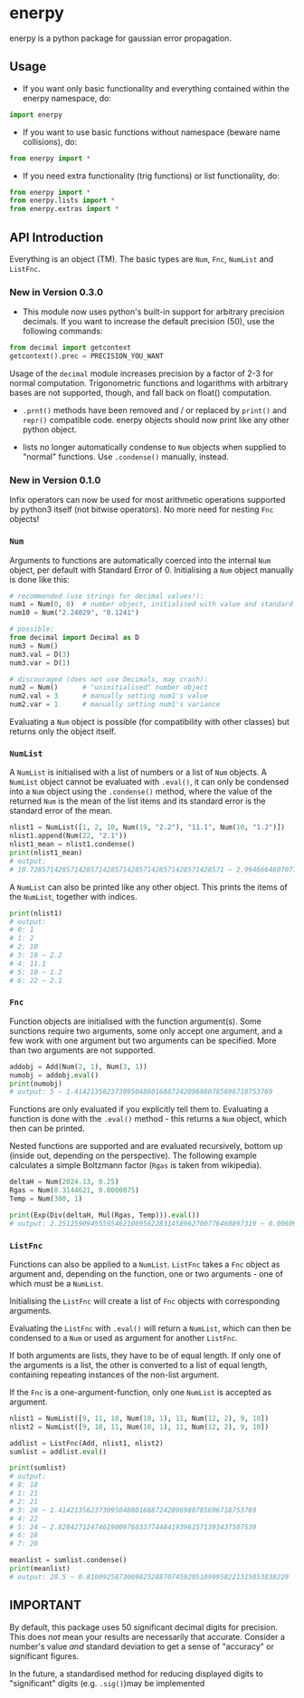 # enerpy

enerpy is a python package for gaussian error propagation.

## Usage

- If you want only basic functionality and everything contained within the enerpy namespace, do:

```python
import enerpy
```

- If you want to use basic functions without namespace (beware name collisions), do:

```python
from enerpy import *
```

- If you need extra functionality (trig functions) or list functionality, do:

```python
from enerpy import *
from enerpy.lists import *
from enerpy.extras import *
```

## API Introduction

Everything is an object (TM). The basic types are `Num`, `Fnc`, `NumList` and `ListFnc`.


### New in Version 0.3.0

- This module now uses python's built-in support for arbitrary precision decimals. If you want to increase the default precision (50), use the following commands:

```python
from decimal import getcontext
getcontext().prec = PRECISION_YOU_WANT
```

Usage of the ```decimal``` module increases precision by a factor of 2-3 for normal computation. Trigonometric functions and logarithms with arbitrary bases are not supported, though, and fall back on float() computation.

- ```.prnt()``` methods have been removed and / or replaced by ```print()``` and ```repr()``` compatible code. enerpy objects should now print like any other python object.

- lists no longer automatically condense to ```Num``` objects when supplied to "normal" functions. Use ```.condense()``` manually, instead.

### New in Version 0.1.0

Infix operators can now be used for most arithmetic operations supported by python3 itself (not bitwise operators). No more need for nesting `Fnc` objects!


### `Num`

Arguments to functions are automatically coerced into the internal `Num` object, per default with Standard Error of 0. Initialising a `Num` object manually is done like this:

```python
# recommended (use strings for decimal values!):
num1 = Num(0, 0)  # number object, initialised with value and standard error of 0
num10 = Num("2.24029", "0.1241")

# possible:
from decimal import Decimal as D
num3 = Num()
num3.val = D(3)
num3.var = D(1)

# discouraged (does not use Decimals, may crash):
num2 = Num()      # "uninitialised" number object
num2.val = 3      # manually setting num1's value
num2.var = 1      # manually setting num1's variance
```

Evaluating a `Num` object is possible (for compatibility with other classes) but returns only the object itself.

### `NumList`

A `NumList` is initialised with a list of numbers or a list of `Num` objects. A `NumList` object cannot be evaluated with `.eval()`, it can only be condensed into a `Num` object using the `.condense()` method, where the value of the returned `Num` is the mean of the list items and its standard error is the standard error of the mean.

```python
nlist1 = NumList([1, 2, 10, Num(19, "2.2"), "11.1", Num(10, "1.2")])
nlist1.append(Num(22, "2.1"))
nlist1_mean = nlist1.condense()
print(nlist1_mean)
# output:
# 10.728571428571428571428571428571428571428571428571 ~ 2.9946664607071609138395536178331842901498927566998
```

A `NumList` can also be printed like any other object. This prints the items of the `NumList`, together with indices.

```python
print(nlist1)
# output:
# 0: 1
# 1: 2
# 2: 10
# 3: 19 ~ 2.2
# 4: 11.1
# 5: 10 ~ 1.2
# 6: 22 ~ 2.1
```

### `Fnc`

Function objects are initialised with the function argument(s). Some sunctions require two arguments, some only accept one argument, and a few work with one argument but two arguments can be specified. More than two arguments are not supported.

```python
addobj = Add(Num(2, 1), Num(3, 1))
numobj = addobj.eval()
print(numobj)
# output: 5 ~ 1.4142135623730950488016887242096980785696718753769
```

Functions are only evaluated if you explicitly tell them to. Evaluating a function is done with the `.eval()` method - this returns a `Num` object, which then can be printed.

Nested functions are supported and are evaluated recursively, bottom up (inside out, depending on the perspective). The following example calculates a simple Boltzmann factor (`Rgas` is taken from wikipedia).

```python
deltaH = Num(2024.13, 0.25)
Rgas = Num(8.3144621, 0.0000075)
Temp = Num(300, 1)

print(Exp(Div(deltaH, Mul(Rgas, Temp))).eval())
# output: 2.2512590945559546210695622831458962700776460897319 ~ 0.0060937572825927446436758473905032381143504791191817
```

### `ListFnc`

Functions can also be applied to a `NumList`. `ListFnc` takes a `Fnc` object as argument and, depending on the function, one or two arguments - one of which must be a `NumList`.

Initialising the `ListFnc` will create a list of `Fnc` objects with corresponding arguments.

Evaluating the `ListFnc` with `.eval()` will return a `NumList`, which can then be condensed to a `Num` or used as argument for another `ListFnc`.

If both arguments are lists, they have to be of equal length. If only one of the arguments is a list, the other is converted to a list of equal length, containing repeating instances of the non-list argument.

If the `Fnc` is a one-argument-function, only one `NumList` is accepted as argument.

```python
nlist1 = NumList([9, 11, 10, Num(10, 1), 11, Num(12, 2), 9, 10])
nlist2 = NumList([9, 10, 11, Num(10, 1), 11, Num(12, 2), 9, 10])

addlist = ListFnc(Add, nlist1, nlist2)
sumlist = addlist.eval()

print(sumlist)
# output:
# 0: 18
# 1: 21
# 2: 21
# 3: 20 ~ 1.4142135623730950488016887242096980785696718753769
# 4: 22
# 5: 24 ~ 2.8284271247461900976033774484193961571393437507539
# 6: 18
# 7: 20

meanlist = sumlist.condense()
print(meanlist)
# output: 20.5 ~ 0.81009258730098252887074592951099958221315053838229
```


## IMPORTANT

By default, this package uses 50 significant decimal digits for precision.
This does _not_ mean your results are necessarily that accurate.
Consider a number's value _and_ standard deviation to get a sense of "accuracy"
or significant figures.

In the future, a standardised method for reducing displayed digits to "significant" digits
(e.g. ```.sig()```)may be implemented

